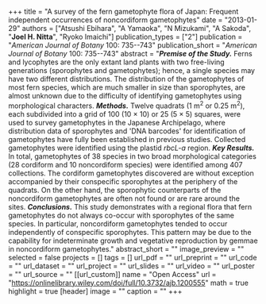 +++
title = "A survey of the fern gametophyte flora of Japan: Frequent independent occurrences of noncordiform gametophytes"
date = "2013-01-29"
authors = ["Atsushi Ebihara", "A Yamaoka", "N Mizukami", "A Sakoda", "**Joel H. Nitta**", "Ryoko Imaichi"]
publication_types = ["2"]
publication = "_American Journal of Botany_ 100: 735--743"
publication_short = "_American Journal of Botany_ 100: 735--743"
abstract = "__*Premise of the Study.*__ Ferns and lycophytes are the only extant land plants with two free-living generations (sporophytes and gametophytes); hence, a single species may have two different distributions. The distribution of the gametophytes of most fern species, which are much smaller in size than sporophytes, are almost unknown due to the difficulty of identifying gametophytes using morphological characters. __*Methods.*__ Twelve quadrats (1 m$^2$ or 0.25 m$^2$), each subdivided into a grid of 100 (10 × 10) or 25 (5 × 5) squares, were used to survey gametophytes in the Japanese Archipelago, where distribution data of sporophytes and 'DNA barcodes' for identification of gametophytes have fully been established in previous studies. Collected gametophytes were identified using the plastid *rbcL-a* region. __*Key Results.*__ In total, gametophytes of 38 species in two broad morphological categories (28 cordiform and 10 noncordiform species) were identified among 407 collections. The cordiform gametophytes discovered are without exception accompanied by their conspecific sporophytes at the periphery of the quadrats. On the other hand, the sporophytic counterparts of the noncordiform gametophytes are often not found or are rare around the sites. __*Conclusions.*__ This study demonstrates with a regional flora that fern gametophytes do not always co-occur with sporophytes of the same species. In particular, noncordiform gametophytes tended to occur independently of conspecific sporophytes. This pattern may be due to the capability for indeterminate growth and vegetative reproduction by gemmae in noncordiform gametophytes."
abstract_short = ""
image_preview = ""
selected = false
projects = []
tags = []
url_pdf = ""
url_preprint = ""
url_code = ""
url_dataset = ""
url_project = ""
url_slides = ""
url_video = ""
url_poster = ""
url_source = ""
[[url_custom]]
  name = "Open Access"
  url = "https://onlinelibrary.wiley.com/doi/full/10.3732/ajb.1200555"
math = true
highlight = true
[header]
image = ""
caption = ""
+++

